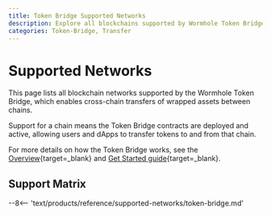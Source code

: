 ```yaml
---
title: Token Bridge Supported Networks
description: Explore all blockchains supported by Wormhole Token Bridge, including network availability, block explorers, and cross-chain transfer support.
categories: Token-Bridge, Transfer
---
```


# Supported Networks

This page lists all blockchain networks supported by the Wormhole Token Bridge, which enables cross-chain transfers of wrapped assets between chains.

Support for a chain means the Token Bridge contracts are deployed and active, allowing users and dApps to transfer tokens to and from that chain.

For more details on how the Token Bridge works, see the [Overview](/docs/products/token-bridge/overview/){target=\_blank} and [Get Started guide](/docs/products/token-bridge/get-started/){target=\_blank}.

## Support Matrix

--8<-- 'text/products/reference/supported-networks/token-bridge.md'